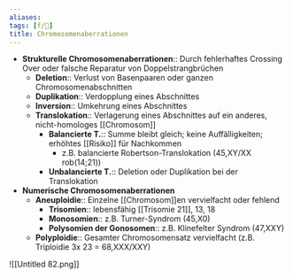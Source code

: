 ```yaml
---
aliases: 
tags: [f/🧬]
title: Chromosomenaberrationen
---
```

- **Strukturelle Chromosomenaberrationen**:: Durch fehlerhaftes Crossing Over oder falsche Reparatur von Doppelstrangbrüchen
	- **Deletion**:: Verlust von Basenpaaren oder ganzen Chromosomenabschnitten
	- **Duplikation**:: Verdopplung eines Abschnittes
	- **Inversion**:: Umkehrung eines Abschnittes
	- **Translokation**:: Verlagerung eines Abschnittes auf ein anderes, nicht-homologes [[Chromosom]]
	    - **Balancierte T.**:: Summe bleibt gleich; keine Auffälligkeiten; erhöhtes [[Risiko]] für Nachkommen
	        - z.B. balancierte Robertson-Translokation (45,XY/XX rob(14;21))
	    - **Unbalancierte T.**:: Deletion oder Duplikation bei der Translokation
- **Numerische Chromosomenaberrationen**
	- **Aneuploidie**:: Einzelne [[Chromosom]]en vervielfacht oder fehlend
	    - **Trisomien**:: lebensfähig [[Trisomie 21]], 13, 18
	    - **Monosomien**:: z.B. Turner-Syndrom (45,X0)
	    - **Polysomien der Gonosomen**:: z.B. Klinefelter Syndrom (47,XXY)
	- **Polyploidie**:: Gesamter Chromosomensatz vervielfacht (z.B. Triploidie 3x 23 = 68,XXX/XXY)

![[Untitled 82.png]]